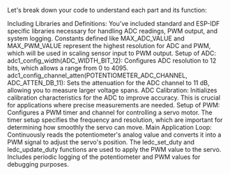 
Let's break down your code to understand each part and its function:

Including Libraries and Definitions:
You've included standard and ESP-IDF specific libraries necessary for handling ADC readings, PWM output, and system logging.
Constants defined like MAX_ADC_VALUE and MAX_PWM_VALUE represent the highest resolution for ADC and PWM, which will be used in scaling sensor input to PWM output.
Setup of ADC:
adc1_config_width(ADC_WIDTH_BIT_12): Configures ADC resolution to 12 bits, which allows a range from 0 to 4095.
adc1_config_channel_atten(POTENTIOMETER_ADC_CHANNEL, ADC_ATTEN_DB_11): Sets the attenuation for the ADC channel to 11 dB, allowing you to measure larger voltage spans.
ADC Calibration:
Initializes calibration characteristics for the ADC to improve accuracy. This is crucial for applications where precise measurements are needed.
Setup of PWM:
Configures a PWM timer and channel for controlling a servo motor. The timer setup specifies the frequency and resolution, which are important for determining how smoothly the servo can move.
Main Application Loop:
Continuously reads the potentiometer's analog value and converts it into a PWM signal to adjust the servo's position.
The ledc_set_duty and ledc_update_duty functions are used to apply the PWM value to the servo.
Includes periodic logging of the potentiometer and PWM values for debugging purposes.
